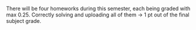 There will be four homeworks during this semester, each being graded with max 0.25.
Correctly solving and uploading all of them -> 1 pt out of the final subject grade. 
